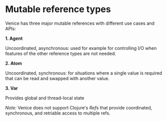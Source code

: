 # Mutable reference types


Venice has three major mutable references with different use cases and APIs:

**1. Agent**

Uncoordinated, asynchronous: used for example for controlling I/O when features of the other reference types are not needed.

**2. Atom**

Uncoordinated, synchronous: for situations where a single value is required that can be read and swapped with another value.

**3. Var**

Provides global and thread-local state


_Note:_
Venice does not support Clojure's *Ref*s that provide coordinated, synchronous, and retriable access to multiple refs.
